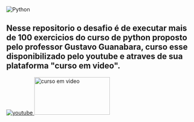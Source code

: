 <img src="  https://www.python.org/static/img/python-logo.png" alt="Python">

## Nesse repositorio o desafio é de executar mais de 100 exercicios do curso de python proposto pelo professor Gustavo Guanabara, curso esse disponibilizado pelo youtube e atraves de sua plataforma "curso em video".



  <a href="https://www.youtube.com/playlist?list=PLHz_AreHm4dm6wYOIW20Nyg12TAjmMGT-" target="_blank">
    <img src="https://img.shields.io/badge/YouTube-%23FF0000.svg?style=for-the-badge&logo=YouTube&logoColor=white" alt="youtube">
  </a>


  <a href="https://www.cursoemvideo.com/curso/python-3-mundo-1/" target="_blank">
    <img 
    src="https://www.cursoemvideo.com/wp-content/uploads/2019/08/cursoemvideo-logo.png" 
    alt="curso em video"
    height="100"
    width="200"
    >
  </a>


